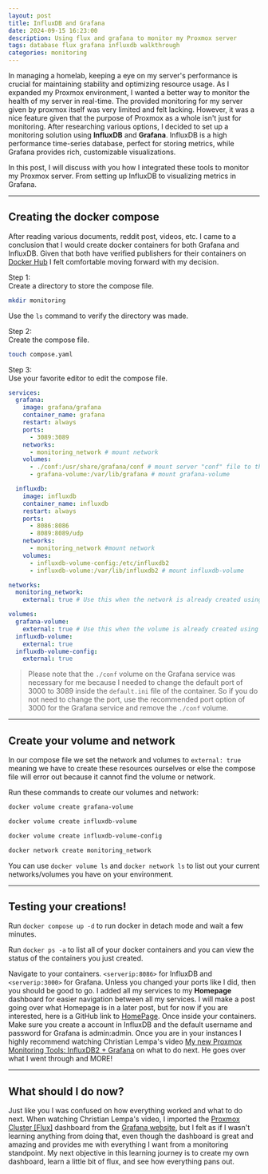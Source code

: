 ```yaml
---
layout: post
title: InfluxDB and Grafana
date: 2024-09-15 16:23:00
description: Using flux and grafana to monitor my Proxmox server
tags: database flux grafana influxdb walkthrough
categories: monitoring
---
```


In managing a homelab, keeping a eye on my server's performance is crucial for maintaining stability and optimizing resource usage. As I expanded my Proxmox environment, I wanted a better way to monitor the health of my server in real-time. The provided monitoring for my server given by proxmox itself was very limited and felt lacking. However, it was a nice feature given that the purpose of Proxmox as a whole isn't just for monitoring. After researching various options, I decided to set up a monitoring solution using **InfluxDB** and **Grafana**. 
InfluxDB is a high performance time-series database, perfect for storing metrics, while Grafana provides rich, customizable visualizations.

In this post, I will discuss with you how I integrated these tools to monitor my Proxmox server. From setting up InfluxDB to visualizing metrics in Grafana.

---

## Creating the docker compose

After reading various documents, reddit post, videos, etc. I came to a conclusion that I would create docker containers for both Grafana and InfluxDB. Given that both have verified publishers for their containers on [Docker Hub](https://hub.docker.com/) I felt comfortable moving forward with my decision. 

Step 1:<br/>
Create a directory to store the compose file.<br/>
```bash
mkdir monitoring
```
Use the `ls` command to verify the directory was made.

Step 2:<br/>
Create the compose file.
```bash
touch compose.yaml
```

Step 3:<br/>
Use your favorite editor to edit the compose file.
```yaml
services:
  grafana:
    image: grafana/grafana
    container_name: grafana
    restart: always
    ports:
      - 3089:3089
    networks:
      - monitoring_network # mount network
    volumes:
      - ./conf:/usr/share/grafana/conf # mount server "conf" file to the container "conf" file, whatever changes are made to the server "conf" file are changed on the container "conf" file when restarted
      - grafana-volume:/var/lib/grafana # mount grafana-volume

  influxdb:
    image: influxdb
    container_name: influxdb
    restart: always
    ports:
      - 8086:8086
      - 8089:8089/udp
    networks:
      - monitoring_network #mount network
    volumes:
      - influxdb-volume-config:/etc/influxdb2
      - influxdb-volume:/var/lib/influxdb2 # mount influxdb-volume

networks:
  monitoring_network:
    external: true # Use this when the network is already created using <docker network create "name">

volumes:
  grafana-volume:
    external: true # Use this when the volume is already created using <docker volume create "name">
  influxdb-volume:
    external: true
  influxdb-volume-config:
    external: true
```
> Please note that the `./conf` volume on the Grafana service was necessary for me because I needed to change the default port of 3000 to 3089 inside the `default.ini` file of the container. So if you do not need to change the port, use the recommended port option of 3000 for the Grafana service and remove the `./conf` volume.

---

## Create your volume and network

In our compose file we set the network and volumes to `external: true` meaning we have to create these resources ourselves or else the compose file will error out because it cannot find the volume or network.

Run these commands to create our volumes and network:

```bash
docker volume create grafana-volume
```
```bash
docker volume create influxdb-volume
```
```bash
docker volume create influxdb-volume-config
```
```bash 
docker network create monitoring_network
```

You can use ```docker volume ls``` and ```docker network ls``` to list out your current networks/volumes you have on your environment.

---

## Testing your creations!
Run ```docker compose up -d``` to run docker in detach mode and wait a few minutes.

Run ```docker ps -a``` to list all of your docker containers and you can view the status of the containers you just created.

Navigate to your containers. `<serverip:8086>` for InfluxDB and `<serverip:3000>` for Grafana. Unless you changed your ports like I did, then you should be good to go. I added all my services to my **Homepage** dashboard for easier navigation between all my services. I will make a post going over what Homepage is in a later post, but for now if you are interested, here is a GitHub link to [HomePage](https://github.com/gethomepage/homepage). Once inside your containers. Make sure you create a account in InfluxDB and the default username and password for Grafana is admin:admin. Once you are in your instances I highly recommend watching Christian Lempa's video [My new Proxmox Monitoring Tools: InfluxDB2 + Grafana](https://www.youtube.com/watch?v=f2eyVfCTLi0&t=403s) on what to do next. He goes over what I went through and MORE!

---

## What should I do now?

Just like you I was confused on how everything worked and what to do next. When watching Christian Lempa's video, I imported the [Proxmox Cluster [Flux]](https://grafana.com/grafana/dashboards/15356-proxmox-cluster-flux/) dashboard from the [Grafana website](https://grafana.com/), but I felt as if I wasn't learning anything from doing that, even though the dashboard is great and amazing and provides me with everything I want from a monitoring standpoint. My next objective in this learning journey is to create my own dashboard, learn a little bit of flux, and see how everything pans out. 
